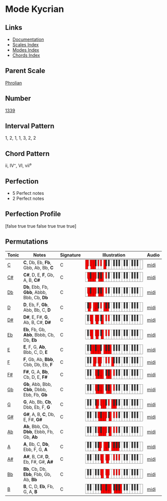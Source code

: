 # Mode Kycrian

## Links

- [Documentation](README.md)
- [Scales Index](Scales.md)
- [Modes Index](Modes.md)
- [Chords Index](Chords.md)

## Parent Scale

[Phrolian](ScalePhrolian.md)

## Number

[1339](https://ianring.com/musictheory/scales/1339)

## Interval Pattern

1, 2, 1, 1, 3, 2, 2

## Chord Pattern

ii, IV⁺, VI, vii⁰

## Perfection

- 5 Perfect notes
- 2 Perfect notes

## Perfection Profile

[false true true false true true true]

## Permutations

| Tonic | Notes | Signature | Illustration | Audio |
|-------|-------|-----------|--------------|-------|
| [C](ModeCNaturalKycrian.md) | **C**, Db, Eb, **Fb**, Gbb, Ab, Bb, **C** | C | ![CNaturalKycrian](ModeCNaturalKycrian.png) | [midi](https://github.com/edipermadi/music/blob/main/docs/ModeCNaturalKycrian.mid?raw=true) |
| [C#](ModeCSharpKycrian.md) | **C#**, D, E, **F**, Gb, A, B, **C#** | C | ![CSharpKycrian](ModeCSharpKycrian.png) | [midi](https://github.com/edipermadi/music/blob/main/docs/ModeCSharpKycrian.mid?raw=true) |
| [Db](ModeDFlatKycrian.md) | **Db**, Ebb, Fb, **Gbb**, Abbb, Bbb, Cb, **Db** | C | ![DFlatKycrian](ModeDFlatKycrian.png) | [midi](https://github.com/edipermadi/music/blob/main/docs/ModeDFlatKycrian.mid?raw=true) |
| [D](ModeDNaturalKycrian.md) | **D**, Eb, F, **Gb**, Abb, Bb, C, **D** | C | ![DNaturalKycrian](ModeDNaturalKycrian.png) | [midi](https://github.com/edipermadi/music/blob/main/docs/ModeDNaturalKycrian.mid?raw=true) |
| [D#](ModeDSharpKycrian.md) | **D#**, E, F#, **G**, Ab, B, C#, **D#** | C | ![DSharpKycrian](ModeDSharpKycrian.png) | [midi](https://github.com/edipermadi/music/blob/main/docs/ModeDSharpKycrian.mid?raw=true) |
| [Eb](ModeEFlatKycrian.md) | **Eb**, Fb, Gb, **Abb**, Bbbb, Cb, Db, **Eb** | C | ![EFlatKycrian](ModeEFlatKycrian.png) | [midi](https://github.com/edipermadi/music/blob/main/docs/ModeEFlatKycrian.mid?raw=true) |
| [E](ModeENaturalKycrian.md) | **E**, F, G, **Ab**, Bbb, C, D, **E** | C | ![ENaturalKycrian](ModeENaturalKycrian.png) | [midi](https://github.com/edipermadi/music/blob/main/docs/ModeENaturalKycrian.mid?raw=true) |
| [F](ModeFNaturalKycrian.md) | **F**, Gb, Ab, **Bbb**, Cbb, Db, Eb, **F** | C | ![FNaturalKycrian](ModeFNaturalKycrian.png) | [midi](https://github.com/edipermadi/music/blob/main/docs/ModeFNaturalKycrian.mid?raw=true) |
| [F#](ModeFSharpKycrian.md) | **F#**, G, A, **Bb**, Cb, D, E, **F#** | C | ![FSharpKycrian](ModeFSharpKycrian.png) | [midi](https://github.com/edipermadi/music/blob/main/docs/ModeFSharpKycrian.mid?raw=true) |
| [Gb](ModeGFlatKycrian.md) | **Gb**, Abb, Bbb, **Cbb**, Dbbb, Ebb, Fb, **Gb** | C | ![GFlatKycrian](ModeGFlatKycrian.png) | [midi](https://github.com/edipermadi/music/blob/main/docs/ModeGFlatKycrian.mid?raw=true) |
| [G](ModeGNaturalKycrian.md) | **G**, Ab, Bb, **Cb**, Dbb, Eb, F, **G** | C | ![GNaturalKycrian](ModeGNaturalKycrian.png) | [midi](https://github.com/edipermadi/music/blob/main/docs/ModeGNaturalKycrian.mid?raw=true) |
| [G#](ModeGSharpKycrian.md) | **G#**, A, B, **C**, Db, E, F#, **G#** | C | ![GSharpKycrian](ModeGSharpKycrian.png) | [midi](https://github.com/edipermadi/music/blob/main/docs/ModeGSharpKycrian.mid?raw=true) |
| [Ab](ModeAFlatKycrian.md) | **Ab**, Bbb, Cb, **Dbb**, Ebbb, Fb, Gb, **Ab** | C | ![AFlatKycrian](ModeAFlatKycrian.png) | [midi](https://github.com/edipermadi/music/blob/main/docs/ModeAFlatKycrian.mid?raw=true) |
| [A](ModeANaturalKycrian.md) | **A**, Bb, C, **Db**, Ebb, F, G, **A** | C | ![ANaturalKycrian](ModeANaturalKycrian.png) | [midi](https://github.com/edipermadi/music/blob/main/docs/ModeANaturalKycrian.mid?raw=true) |
| [A#](ModeASharpKycrian.md) | **A#**, B, C#, **D**, Eb, F#, G#, **A#** | C | ![ASharpKycrian](ModeASharpKycrian.png) | [midi](https://github.com/edipermadi/music/blob/main/docs/ModeASharpKycrian.mid?raw=true) |
| [Bb](ModeBFlatKycrian.md) | **Bb**, Cb, Db, **Ebb**, Fbb, Gb, Ab, **Bb** | C | ![BFlatKycrian](ModeBFlatKycrian.png) | [midi](https://github.com/edipermadi/music/blob/main/docs/ModeBFlatKycrian.mid?raw=true) |
| [B](ModeBNaturalKycrian.md) | **B**, C, D, **Eb**, Fb, G, A, **B** | C | ![BNaturalKycrian](ModeBNaturalKycrian.png) | [midi](https://github.com/edipermadi/music/blob/main/docs/ModeBNaturalKycrian.mid?raw=true) |
